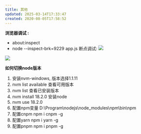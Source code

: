 ```yaml
---
title: 其他
updated: 2025-03-14T17:33:47
created: 2020-08-05T17:58:52
---
```


**浏览器调试 :**
- about:inspect
- node --inspect-brk=9229 app.js
断点调试:
![](C:\Users\hvgub\AppData\Local\Temp\第一笔记本\pandoc/media/image1.png)

![](C:\Users\hvgub\AppData\Local\Temp\第一笔记本\pandoc/media/image2.png)

**如何切换node版本**
1.  安装nvm-windows, 版本选择1.1.11
2.  nvm list available 查看可用版本
3.  nvm list 查看已安装版本
4.  nvm install 18.2.0 安装node
5.  nvm use 18.2.0
6.  配置npm变量
D:\Program\nodejs\node_modules\npm\bin\npm
1.  配置cnpm
npm i cnpm -g
1.  配置yarn
npm i yarn -g
1.  配置pnpm
npm i pnpm -g
